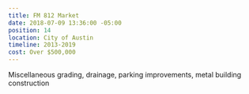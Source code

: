 ```yaml
---
title: FM 812 Market
date: 2018-07-09 13:36:00 -05:00
position: 14
location: City of Austin
timeline: 2013-2019
cost: Over $500,000
---
```


Miscellaneous grading, drainage, parking improvements, metal building construction 